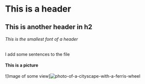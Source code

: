 # This is a header
## This is another header in h2
###### This is the smallest font of a header

I add some sentences to the file

#### This is a picture
![Image of some view]![photo-of-a-cityscape-with-a-ferris-wheel](https://github.com/user-attachments/assets/3b4afe49-3f78-4d14-9f8b-dab7a42ce831)

